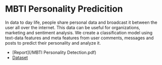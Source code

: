 # MBTI Personality Predicition 
In data to day life, people share personal data and broadcast it between the user all over the
internet. This data can be useful for organizations, marketing and sentiment analysis. We create
a classification model using text-data features and meta features from user comments, messages
and posts to predict their personality and analyze it.

* [Report](/MBTI Personality Detection.pdf)
* [Dataset](https://www.kaggle.com/datasets/datasnaek/mbti-type)
